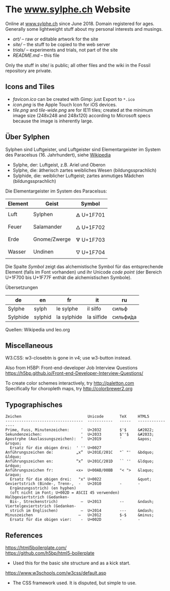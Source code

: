 
# The www.sylphe.ch Website

Online at www.sylphe.ch since June 2018. Domain registered for ages.  
Generally some lightweight stuff about my personal interests and musings.

- *art/* – raw or editable artwork for the site
- *site/* – the stuff to be copied to the web server
- *trials/* – experiments and trials, not part of the site
- *README.md* – this file

Only the stuff in site/ is public; all other files and
the wiki in the Fossil repository are private.


## Icons and Tiles

- *favicon.ico* can be created with Gimp: just Export to `*.ico`
- *icon.png* is the Apple Touch Icon for iOS devices.
- *tile.png* and *tile-wide.png* are for IE11 tiles; created
  at the minimum image size (248x248 and 248x120) according
  to Microsoft specs because the image is inherently large.


## Über Sylphen

Sylphen sind Luftgeister, und Luftgeister sind Elementargeister
im System des Paracelsus (16. Jahrhundert), siehe
[Wikipedia](https://de.wikipedia.org/wiki/Sylphe)

- Sylphe, der: Luftgeist, z.B. Ariel und Oberon
- Sylphe, die: ätherisch zartes weibliches Wesen (bildungssprachlich)
- Sylphide, die: weiblicher Luftgeist; zartes anmutiges Mädchen
  (bildungssprachlich)

Die Elementargeister im System des Paracelsus:

|Element|Geist|Symbol|
|-------|-----|-------
|Luft|Sylphen|🜁 U+1F701|
|Feuer|Salamander|🜂 U+1F702|
|Erde|Gnome/Zwerge|🜃 U+1F703|
|Wasser|Undinen|🜄 U+1F704|

Die Spalte *Symbol* zeigt das alchemistische Symbol für
das entsprechende Element (falls im Font vorhanden) und
ihr Unicode *code point* (der Bereich U+1F700 bis U+1F77F
enthät die alchemistischen Symbole).

Übersetzungen

| de | en | fr | it | ru |
|----|----|----|----|----|
|Sylphe|sylph|le sylphe|il silfo|сильф|
|Sylphide|sylphid|la sylphide|la sìlfide| сильфи́да |

Quellen: Wikipedia und leo.org


## Miscellaneous

W3.CSS: w3-closebtn is gone in v4; use w3-button instead.

Also from H5BP: Front-end-developer Job Interview Questions  
<https://h5bp.github.io/Front-end-Developer-Interview-Questions/>

To create color schemes interactively, try <http://paletton.com>  
Specifically for choropleth maps, try <http://colorbrewer2.org>


## Typographisches

```text
Zeichen                             Unicode       TeX     HTML5
----------------------------------  -----------   -----   ----------------
Prime, Fuss, Minutenzeichen:     ′  U+2032        $'$     &#2022;
Sekundenzeichen:                 ″  U+2033        $''$    &#2033;
Apostrphe (Auslassungszeichen):  ’  U+2019        '       &apos; &rsquo;
  Ersatz für die obigen drei:  ' '' U+0027
Anführungszeichen de:          „x“  U+201E/201C   "` "'   &bdquo; &ldquo;
Anführungszeichen en:          “x”  U+201C/201D   `` ''   &ldquo; &rdquo;
Anführungszeichen fr:          «x»  U+00AB/00BB   "< ">   &laquo; &raquo;
  Ersatz für die obigen drei:   "x" U+0022                &quot;
Geviertstrich (Binde-, Trenn-,  ‐   U+2010        -       -
  Ergänzungsstrich) (en hyphen)
  (oft nicht im Font; U+002D = ASCII 45 verwenden)
Halbgeviertstrich (Gedanken-
  Bis-, Streckenstrich)          –  U+2013        --      &ndash;
Viertelgeviertstrich (Gedanken-
  strich im Englischen)          —  U+2014        ---     &mdash;
Minuszeichen                    ‒   U+2012        $-$     &minus;
  Ersatz für die obigen vier:    -  U+002D        -       -
```


## References

<https://html5boilerplate.com/>  
<https://github.com/h5bp/html5-boilerplate>

- Used this for the basic site structure and as a kick start.

<https://www.w3schools.com/w3css/default.asp>

- The CSS framework used. It is disputed, but simple to use.

